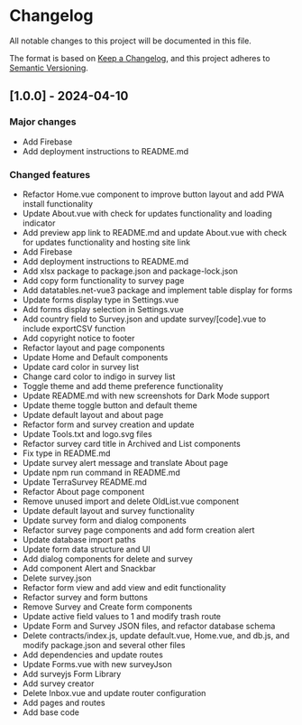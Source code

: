 # Changelog

All notable changes to this project will be documented in this file.

The format is based on [Keep a Changelog](https://keepachangelog.com/en/1.0.0/),
and this project adheres to [Semantic Versioning](https://semver.org/spec/v2.0.0.html).

## [1.0.0] - 2024-04-10

### Major changes

- Add Firebase
- Add deployment instructions to README.md

### Changed features

- Refactor Home.vue component to improve button layout and add PWA install functionality
- Update About.vue with check for updates functionality and loading indicator
- Add preview app link to README.md and update About.vue with check for updates functionality and hosting site link
- Add Firebase
- Add deployment instructions to README.md
- Add xlsx package to package.json and package-lock.json
- Add copy form functionality to survey page
- Add datatables.net-vue3 package and implement table display for forms
- Update forms display type in Settings.vue
- Add forms display selection in Settings.vue
- Add country field to Survey.json and update survey/[code].vue to include exportCSV function
- Add copyright notice to footer
- Refactor layout and page components
- Update Home and Default components
- Update card color in survey list
- Change card color to indigo in survey list
- Toggle theme and add theme preference functionality
- Update README.md with new screenshots for Dark Mode support
- Update theme toggle button and default theme
- Update default layout and about page
- Refactor form and survey creation and update
- Update Tools.txt and logo.svg files
- Refactor survey card title in Archived and List components
- Fix type in README.md
- Update survey alert message and translate About page
- Update npm run command in README.md
- Update TerraSurvey README.md
- Refactor About page component
- Remove unused import and delete OldList.vue component
- Update default layout and survey functionality
- Update survey form and dialog components
- Refactor survey page components and add form creation alert
- Update database import paths
- Update form data structure and UI
- Add dialog components for delete and survey
- Add component Alert and Snackbar
- Delete survey.json
- Refactor form view and add view and edit functionality
- Refactor survey and form buttons
- Remove Survey and Create form components
- Update active field values to 1 and modify trash route
- Update Form and Survey JSON files, and refactor database schema
- Delete contracts/index.js, update default.vue, Home.vue, and db.js, and modify package.json and several other files
- Add dependencies and update routes
- Update Forms.vue with new surveyJson
- Add surveyjs Form Library
- Add survey creator
- Delete Inbox.vue and update router configuration
- Add pages and routes
- Add base code
